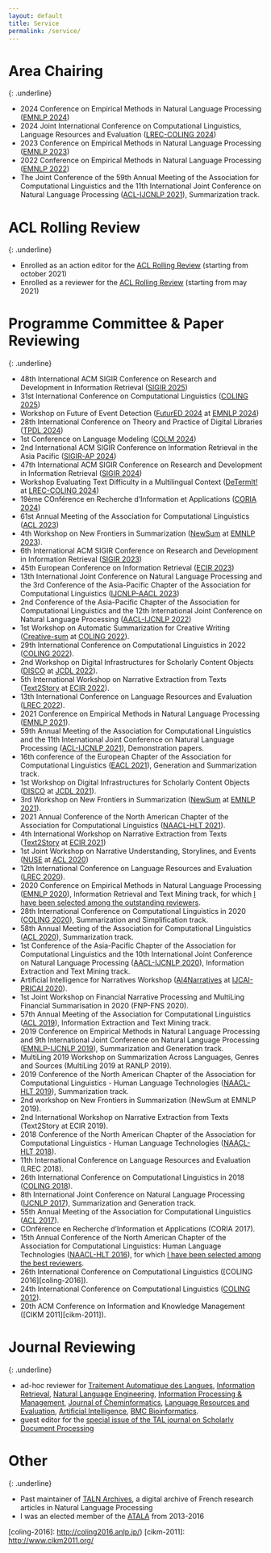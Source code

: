 ```yaml
---
layout: default
title: Service
permalink: /service/
---
```


# Area Chairing
{: .underline}

* 2024 Conference on Empirical Methods in Natural Language Processing ([EMNLP 2024][emnlp-2024])
* 2024 Joint International Conference on Computational Linguistics, Language Resources and Evaluation ([LREC-COLING 2024][lrec-coling-2024])
* 2023 Conference on Empirical Methods in Natural Language Processing ([EMNLP 2023][emnlp-2023])
* 2022 Conference on Empirical Methods in Natural Language Processing ([EMNLP 2022](https://2022.emnlp.org/))
* The Joint Conference of the 59th Annual Meeting of the Association for Computational Linguistics and the 11th International Joint Conference on Natural Language Processing ([ACL-IJCNLP 2021][acl-ijcnlp-2021]), Summarization track.

# ACL Rolling Review
{: .underline}

* Enrolled as an action editor for the [ACL Rolling Review](https://aclrollingreview.org/) (starting from october 2021)
* Enrolled as a reviewer for the [ACL Rolling Review](https://aclrollingreview.org/) (starting from may 2021)

# Programme Committee &amp; Paper Reviewing
{: .underline}

* 48th International ACM SIGIR Conference on Research and Development in Information Retrieval ([SIGIR 2025](https://sigir2025.dei.unipd.it/))
* 31st International Conference on Computational Linguistics ([COLING 2025][coling-2025])
* Workshop on Future of Event Detection ([FuturED 2024](https://future-of-event-detection.github.io/) at [EMNLP 2024][emnlp-2024])
* 28th International Conference on Theory and Practice of Digital Libraries ([TPDL 2024](https://tpdl2024.nuk.si/))
* 1st Conference on Language Modeling ([COLM 2024](https://colmweb.org/))
* 2nd International ACM SIGIR Conference on Information Retrieval in the Asia Pacific ([SIGIR-AP 2024](https://www.sigir-ap.org/sigir-ap-2024/))
* 47th International ACM SIGIR Conference on Research and Development in Information Retrieval ([SIGIR 2024](https://sigir-2024.github.io/))
* Workshop Evaluating Text Difficulty in a Multilingual Context ([DeTermIt!](https://determit2024.dei.unipd.it/) at [LREC-COLING 2024][lrec-coling-2024])
* 19ème COnférence en Recherche d’Information et Applications ([CORIA 2024](https://coria.asso-aria.org/2024/))
* 61st Annual Meeting of the Association for Computational Linguistics ([ACL 2023][acl-2023])
* 4th Workshop on New Frontiers in Summarization ([NewSum](https://newsumm.github.io/2023/) at [EMNLP 2023][emnlp-2023]).
* 6th International ACM SIGIR Conference on Research and Development in Information Retrieval ([SIGIR 2023](https://sigir.org/sigir2023/))
* 45th European Conference on Information Retrieval ([ECIR 2023][ecir-2023])
* 13th International Joint Conference on Natural Language Processing and the 3rd Conference of the Asia-Pacific Chapter of the Association for Computational Linguistics ([IJCNLP-AACL 2023][ijcnlp-aacl-2023])
* 2nd Conference of the Asia-Pacific Chapter of the Association for Computational Linguistics and the 12th International Joint Conference on Natural Language Processing ([AACL-IJCNLP 2022](https://www.aacl2022.org/))
* 1st Workshop on Automatic Summarization for Creative Writing ([Creative-sum](https://creativesumm.github.io/) at [COLING 2022][coling-2022]).
* 29th International Conference on Computational Linguistics in 2022 ([COLING 2022][coling-2022]).
* 2nd Workshop on Digital Infrastructures for Scholarly Content Objects ([DISCO](https://infoqualitylab.org/events/disco2022/) at [JCDL 2022][jcdl-2022]).
* 5th International Workshop on Narrative Extraction from Texts ([Text2Story](https://text2story22.inesctec.pt/) at [ECIR 2022][ecir-2022]).
* 13th International Conference on Language Resources and Evaluation ([LREC 2022][lrec-2022]).
* 2021 Conference on Empirical Methods in Natural Language Processing ([EMNLP 2021][emnlp-2021]).
* 59th Annual Meeting of the Association for Computational Linguistics and the 11th International Joint Conference on Natural Language Processing ([ACL-IJCNLP 2021][acl-ijcnlp-2021]), Demonstration papers.
* 16th conference of the European Chapter of the Association for Computational Linguistics ([EACL 2021][eacl-2021]), Generation and Summarization track.
* 1st Workshop on Digital Infrastructures for Scholarly Content Objects ([DISCO](https://infoqualitylab.org/events/disco2021/) at [JCDL 2021][jcdl-2021]).
* 3rd Workshop on New Frontiers in Summarization ([NewSum](https://summarization2021.github.io/) at [EMNLP 2021][emnlp-2021]).
* 2021 Annual Conference of the North American Chapter of the Association for Computational Linguistics ([NAACL-HLT 2021][naacl-hlt-2021]).
* 4th International Workshop on Narrative Extraction from Texts ([Text2Story](https://text2story21.inesctec.pt/) at [ECIR 2021][ecir-2021])
* 1st Joint Workshop on Narrative Understanding, Storylines, and Events ([NUSE](https://sites.google.com/view/nuse) at [ACL 2020][acl-2020])
* 12th International Conference on Language Resources and Evaluation ([LREC 2020][lrec-2020]).
* 2020 Conference on Empirical Methods in Natural Language Processing ([EMNLP 2020][emnlp-2020]), Information Retrieval and Text Mining track, for which [I have been selected among the outstanding reviewers](https://www.aclweb.org/anthology/2020.emnlp-main.0.pdf#page=29).
* 28th International Conference on Computational Linguistics in 2020 ([COLING 2020][coling-2020]), Summarization and Simplification track.
* 58th Annual Meeting of the Association for Computational Linguistics ([ACL 2020][acl-2020]), Summarization track.
* 1st Conference of the Asia-Pacific Chapter of the Association for Computational Linguistics and the 10th International Joint Conference on Natural Language Processing ([AACL-IJCNLP 2020][aacl-ijcnlp-2020]), Information Extraction and Text Mining track.
* Artificial Intelligence for Narratives Workshop ([AI4Narratives](https://ai4narratives20.inesctec.pt/) at [IJCAI-PRICAI 2020](https://ijcai20.org/)).
* 1st Joint Workshop on Financial Narrative Processing and MultiLing Financial Summarisation in 2020 (FNP-FNS 2020).
* 57th Annual Meeting of the Association for Computational Linguistics ([ACL 2019][acl-2019]), Information Extraction and Text Mining track.
* 2019 Conference on Empirical Methods in Natural Language Processing and 9th International Joint Conference on Natural Language Processing ([EMNLP-IJCNLP 2019][emnlp-ijcnlp-2019]), Summarization and Generation track.
* MultiLing 2019 Workshop on Summarization Across Languages, Genres and Sources (MultiLing 2019 at RANLP 2019).
* 2019 Conference of the North American Chapter of the Association for Computational Linguistics - Human Language Technologies ([NAACL-HLT 2019][naacl-hlt-2019]), Summarization track.
* 2nd workshop on New Frontiers in Summarization (NewSum at EMNLP 2019).
* 2nd International Workshop on Narrative Extraction from Texts (Text2Story at ECIR 2019).
* 2018 Conference of the North American Chapter of the Association for Computational Linguistics - Human Language Technologies ([NAACL-HLT 2018][naacl-hlt-2018]).
* 11th International Conference on Language Resources and Evaluation (LREC 2018).
* 26th International Conference on Computational Linguistics in 2018 ([COLING 2018][coling-2018]).
* 8th International Joint Conference on Natural Language Processing ([IJCNLP 2017][ijcnlp-2017]), Summarization and Generation track.
* 55th Annual Meeting of the Association for Computational Linguistics ([ACL 2017][acl-2017]).
* COnférence en Recherche d’Information et Applications (CORIA 2017).
* 15th Annual Conference of the North American Chapter of the Association for Computational Linguistics: Human Language Technologies ([NAACL-HLT 2016](http://naacl.org/naacl-hlt-2016/)), for which [I have been selected among the best reviewers](http://naacl.org/naacl-hlt-2016/best_reviewers.html).
* 26th International Conference on Computational Linguistics ([COLING 2016][coling-2016]).
* 24th International Conference on Computational Linguistics ([COLING 2012][coling-2012]).
* 20th ACM Conference on Information and Knowledge Management ([CIKM 2011][cikm-2011]).

# Journal Reviewing
{: .underline}

* ad-hoc reviewer for [Traitement Automatique des Langues](http://www.atala.org/-Revue-TAL-), [Information Retrieval](http://link.springer.com/journal/10791), [Natural Language Engineering](https://www.cambridge.org/core/journals/natural-language-engineering), [Information Processing & Management](http://www.journals.elsevier.com/information-processing-and-management), [Journal of Cheminformatics](https://jcheminf.springeropen.com/), [Language Resources and Evaluation](http://link.springer.com/journal/10579), [Artificial Intelligence](https://aij.ijcai.org/), [BMC Bioinformatics](https://bmcbioinformatics.biomedcentral.com/).
* guest editor for the [special issue of the TAL journal on Scholarly Document Processing](https://tal-65-2.sciencesconf.org/)

# Other
{: .underline}

* Past maintainer of [TALN Archives](http://www.atala.org/taln_archives/), a digital archive of French research articles in Natural Language Processing
* I was an elected member of the [ATALA](http://www.atala.org/) from 2013-2016

[coling-2025]: https://coling2025.org/
[emnlp-2024]: https://2024.emnlp.org/
[lrec-coling-2024]: https://lrec-coling-2024.org/
[ijcnlp-aacl-2023]: https://ijcnlp-aacl2023.org/
[ecir-2023]: https://ecir2023.org/
[acl-2023]: https://2023.aclweb.org/
[emnlp-2023]: https://2023.emnlp.org/
[coling-2022]: https://coling2022.org/
[jcdl-2022]: https://2022.jcdl.org/
[ecir-2022]: https://ecir2022.org/
[lrec-2022]: https://lrec2022.lrec-conf.org/
[acl-ijcnlp-2021]: https://2021.aclweb.org/
[eacl-2021]: https://2021.eacl.org/
[emnlp-2021]: https://2021.emnlp.org/
[naacl-hlt-2021]: https://2021.naacl.org/
[ecir-2021]: https://www.ecir2021.eu/
[jcdl-2021]: https://2021.jcdl.org/
[acl-2020]: https://acl2020.org/
[lrec-2020]: https://lrec2020.lrec-conf.org/en/
[emnlp-2020]: https://2020.emnlp.org/
[coling-2020]: https://coling2020.org/
[aacl-ijcnlp-2020]: http://aacl2020.org/
[acl-2019]: https://acl2019.org/
[emnlp-ijcnlp-2019]: https://www.emnlp-ijcnlp2019.org/
[naacl-hlt-2019]:https://naacl2019.org/
[naacl-hlt-2018]: http://naacl2018.org/
[coling-2018]: http://coling2018.org/
[acl-2017]: http://acl2017.org/
[ijcnlp-2017]: http://ijcnlp2017.org/
[coling-2012]: http://www.coling2012-iitb.org/
[coling-2016]: http://coling2016.anlp.jp/)
[cikm-2011]: http://www.cikm2011.org/


